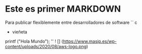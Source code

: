 #  Este es primer MARKDOWN

Para publicar flexiblemente entre desarrolladores de software
`` c
- vieñeta

printf ("Hola Mundo");
''
! [] (https://www.masip.es/wp-content/uploads/2020/08/aws-logo.png)
